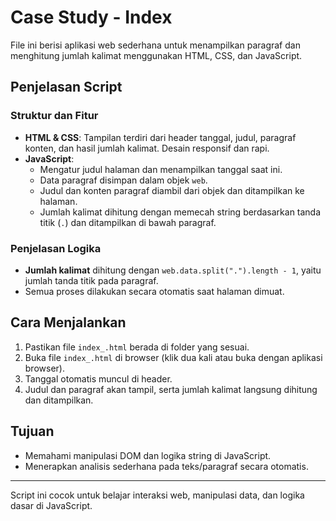 # Case Study - Index

File ini berisi aplikasi web sederhana untuk menampilkan paragraf dan menghitung jumlah kalimat menggunakan HTML, CSS, dan JavaScript.

## Penjelasan Script

### Struktur dan Fitur
- **HTML & CSS**: Tampilan terdiri dari header tanggal, judul, paragraf konten, dan hasil jumlah kalimat. Desain responsif dan rapi.
- **JavaScript**:
  - Mengatur judul halaman dan menampilkan tanggal saat ini.
  - Data paragraf disimpan dalam objek `web`.
  - Judul dan konten paragraf diambil dari objek dan ditampilkan ke halaman.
  - Jumlah kalimat dihitung dengan memecah string berdasarkan tanda titik (`.`) dan ditampilkan di bawah paragraf.

### Penjelasan Logika
- **Jumlah kalimat** dihitung dengan `web.data.split(".").length - 1`, yaitu jumlah tanda titik pada paragraf.
- Semua proses dilakukan secara otomatis saat halaman dimuat.

## Cara Menjalankan
1. Pastikan file `index_.html` berada di folder yang sesuai.
2. Buka file `index_.html` di browser (klik dua kali atau buka dengan aplikasi browser).
3. Tanggal otomatis muncul di header.
4. Judul dan paragraf akan tampil, serta jumlah kalimat langsung dihitung dan ditampilkan.

## Tujuan
- Memahami manipulasi DOM dan logika string di JavaScript.
- Menerapkan analisis sederhana pada teks/paragraf secara otomatis.

---
Script ini cocok untuk belajar interaksi web, manipulasi data, dan logika dasar di JavaScript.